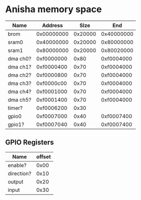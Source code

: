 # Anisha memory space 

| Name     | Address    | SIze    | End        |
| -------- | ---------- | ------- | ---------- |
| brom     | 0x00000000 | 0x20000 | 0x40000000 |
| sram0    | 0x40000000 | 0x20000 | 0x80000000 |
| sram1    | 0x80000000 | 0x20000 | 0x80020000 |
| dma ch0? | 0xf0000000 | 0x80    | 0xf0004000 |
| dma ch1? | 0xf0000400 | 0x70    | 0xf0004000 |
| dma ch2? | 0xf0000800 | 0x70    | 0xf0004000 |
| dma ch3? | 0xf0000c00 | 0x70    | 0xf0004000 |
| dma ch4? | 0xf0001000 | 0x70    | 0xf0004000 |
| dma ch5? | 0xf0001400 | 0x70    | 0xf0004000 |
| timer?   | 0xf0006200 | 0x30    |            |
| gpio0    | 0xf0007000 | 0x40    | 0xf0007400 |
| gpio1?   | 0xf0007040 | 0x40    | 0xf0007400 |

## GPIO Registers

| Name       | offset |
| ---------- | ------ |
| enable?    | 0x00   |
| direction? | 0x10   |
| output     | 0x20   |
| input      | 0x30   |

